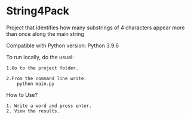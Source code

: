 # String4Pack
Project that identifies how many substrings of 4 characters appear more than once along the main string

Compatible with Python version:
    Python 3.9.6

To run locally, do the usual:

    1.Go to the project folder.

    2.From the command line write:
        python main.py

How to Use?

    1. Write a word and press enter.
    2. View the results.